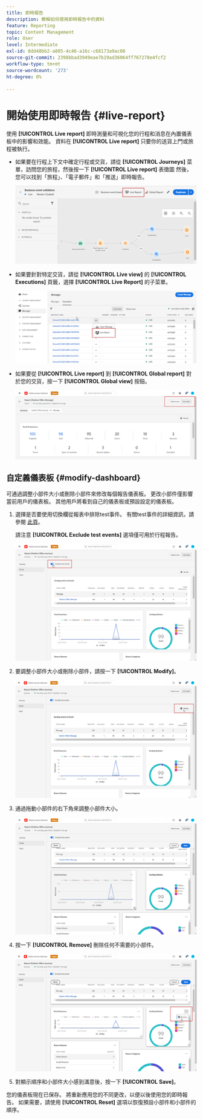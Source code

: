 ```yaml
---
title: 即時報告
description: 瞭解如何使用即時報告中的資料
feature: Reporting
topic: Content Management
role: User
level: Intermediate
exl-id: 8dd48bb2-a805-4c46-a16c-c68173a9ac08
source-git-commit: 2398bbad3949eae7b19ad36064ff767278e4fcf2
workflow-type: tm+mt
source-wordcount: '273'
ht-degree: 0%

---
```


# 開始使用即時報告 {#live-report}

使用 **[!UICONTROL Live report]** 即時測量和可視化您的行程和消息在內置儀表板中的影響和效能。
資料在 **[!UICONTROL Live report]** 只要你的送貨上門或旅程被執行。

* 如果要在行程上下文中確定行程或交貨，請從 **[!UICONTROL Journeys]** 菜單，訪問您的旅程，然後按一下 **[!UICONTROL Live report]** 表徵圖 然後，您可以找到「旅程」、「電子郵件」和「推送」即時報告。

   ![](assets/report_journey.png)

* 如果要針對特定交貨，請從 **[!UICONTROL Live view]** 的 **[!UICONTROL Executions]** 頁籤，選擇 **[!UICONTROL Live Report]** 的子菜單。

   ![](assets/report_2.png)

* 如果要從 **[!UICONTROL Live report]** 到 **[!UICONTROL Global report]** 對於您的交貨，按一下 **[!UICONTROL Global view]** 按鈕。

   ![](assets/report_3.png)

## 自定義儀表板 {#modify-dashboard}

可通過調整小部件大小或刪除小部件來修改每個報告儀表板。 更改小部件僅影響當前用戶的儀表板。 其他用戶將看到自己的儀表板或預設設定的儀表板。

1. 選擇是否要使用切換欄從報表中排除test事件。 有關test事件的詳細資訊，請參閱 [此頁](../building-journeys/testing-the-journey.md)。

   請注意 **[!UICONTROL Exclude test events]** 選項僅可用於行程報告。

   ![](assets/report_modify_6.png)

1. 要調整小部件大小或刪除小部件，請按一下 **[!UICONTROL Modify]**。

   ![](assets/report_modify_7.png)

1. 通過拖動小部件的右下角來調整小部件大小。

   ![](assets/report_modify_8.png)

1. 按一下 **[!UICONTROL Remove]** 刪除任何不需要的小部件。

   ![](assets/report_modify_9.png)

1. 對顯示順序和小部件大小感到滿意後，按一下 **[!UICONTROL Save]**。

您的儀表板現在已保存。 將重新應用您的不同更改，以便以後使用您的即時報告。 如果需要，請使用 **[!UICONTROL Reset]** 選項以恢復預設小部件和小部件的順序。
